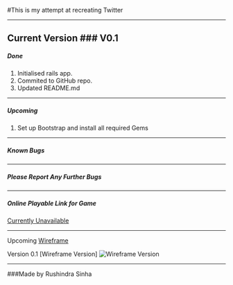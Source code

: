 #This is my attempt at recreating Twitter

___
Current Version ### V0.1
---
##### Done
1. Initialised rails app.
2. Commited to GitHub repo.
3. Updated README.md


---

##### Upcoming
1. Set up Bootstrap and install all required Gems


---
##### Known Bugs


---

##### Please Report Any Further Bugs


---

##### Online Playable Link for Game

[Currently Unavailable](#)

---

Upcoming [Wireframe](#)

Version 0.1 [Wireframe Version]
![Wireframe Version](#)

---

###Made by Rushindra Sinha